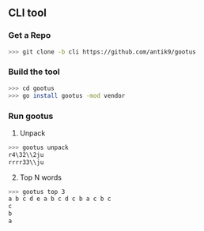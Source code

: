 ## CLI tool

### Get a Repo
```bash
>>> git clone -b cli https://github.com/antik9/gootus
```

### Build the tool
```bash
>>> cd gootus
>>> go install gootus -mod vendor
```

### Run gootus

1. Unpack
```bash
>>> gootus unpack
r4\32\\2ju
rrrr33\\ju
```

2. Top N words
```bash
>>> gootus top 3
a b c d e a b c d c b a c b c
c
b
a
```
